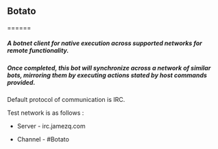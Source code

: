 ## Botato
======

##### A botnet client for native execution across supported networks for remote functionality.


##### Once completed, this bot will synchronize across a network of similar bots, mirroring them by executing actions stated by host commands provided.


Default protocol of communication is IRC.

Test network is as follows :

* Server - irc.jamezq.com

* Channel - #Botato